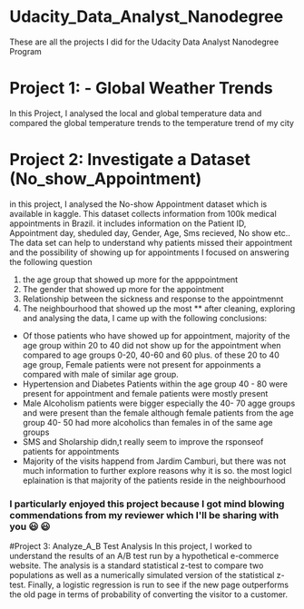 # Udacity_Data_Analyst_Nanodegree
These are all the projects I did for the Udacity Data Analyst Nanodegree Program

# Project 1: - Global Weather Trends
In this Project, I analysed the local and global temperature data and compared the global temperature trends to the temperature trend of my city

# Project 2: Investigate a Dataset (No_show_Appointment)
in this project, I analysed the No-show Appointment dataset which is available in kaggle. This dataset collects information from 100k medical appointments in Brazil. it includes information on the Patient ID, Appointment day, sheduled day, Gender, Age, Sms recieved, No show etc.. The data set can help to understand why patients missed their appointment and the possibility of showing up for appointments I focused on answering the following question

1. the age group that showed up more for the apppointment
2. The gender that showed up more for the appointment
3. Relationship between the sickness and response to the appointmennt
4. The neighbourhood that showed up the most
** after cleaning, exploring and analysing the data, I came up with the following conclusions:
- Of those patients who have showed up for appointment, majority of the age group within 20 to 40 did not show up for the appointment when compared to age groups 0-20, 40-60 and 60 plus. of these 20 to 40 age group, Female patients were not present for appoinments a compared with male of similar age group.
- Hypertension and Diabetes Patients within the age group 40 - 80 were present for appointment and female patients were mostly present
- Male Alcoholism patients were bigger especially the 40- 70 agge groups and were present than the female although female patients from the age group 40- 50 had more alcoholics than females in of the same age groups
- SMS and Sholarship didn,t really seem to improve the rsponseof patients for appointments
- Majority of the visits happend from Jardim Camburi, but there was not much information to further explore reasons why it is so. the most logicl eplaination is that majority of the patients reside in the neighbourhood
### I particularly enjoyed this project because I got mind blowing commendations from my reviewer which I'll be sharing with you 😃 😃

#Project 3: Analyze_A_B Test Analysis
In this project, I worked to understand the results of an A/B test run by a hypothetical e-commerce website. The analysis is a standard statistical z-test to compare two populations as well as a numerically simulated version of the statistical z-test. Finally, a logistic regression is run to see if the new page outperforms the old page in terms of probability of converting the visitor to a customer.
